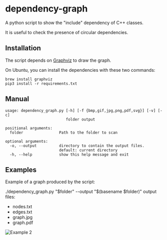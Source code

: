 # dependency-graph

A python script to show the "include" dependency of C++ classes.

It is useful to check the presence of circular dependencies.

## Installation

The script depends on [Graphviz](https://www.graphviz.org/) to draw the graph. 

On Ubuntu, you can install the dependencies with these two commands:

```
brew install graphviz
pip3 install -r requirements.txt
```

## Manual

```
usage: dependency_graph.py [-h] [-f {bmp,gif,jpg,png,pdf,svg}] [-v] [-c]
                           folder output

positional arguments:
  folder                Path to the folder to scan

optional arguments:
  -o, --output          directory to contain the output files.
                        default: current directory
  -h, --help            show this help message and exit
```

## Examples

Example of a graph produced by the script:

./dependency_graph.py "$folder" --output "$(basename $folder)"
output files:
* nodes.txt
* edges.txt
* graph.jpg
* graph.pdf

![Example 2](https://github.com/pvigier/dependency-graph/raw/master/examples/example2.png)
